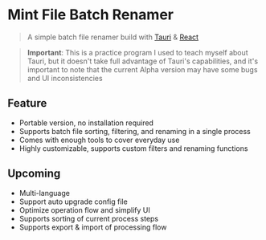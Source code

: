 # Mint File Batch Renamer

> A simple batch file renamer build with [Tauri](https://tauri.app/) & [React](https://react.dev/)

> **Important**: This is a practice program I used to teach myself about Tauri, but it doesn't take full advantage of Tauri's capabilities, and it's important to note that the current Alpha version may have some bugs and UI inconsistencies

## Feature

- Portable version, no installation required
- Supports batch file sorting, filtering, and renaming in a single process
- Comes with enough tools to cover everyday use
- Highly customizable, supports custom filters and renaming functions

## Upcoming

- Multi-language
- Support auto upgrade config file
- Optimize operation flow and simplify UI
- Supports sorting of current process steps
- Supports export & import of processing flow
